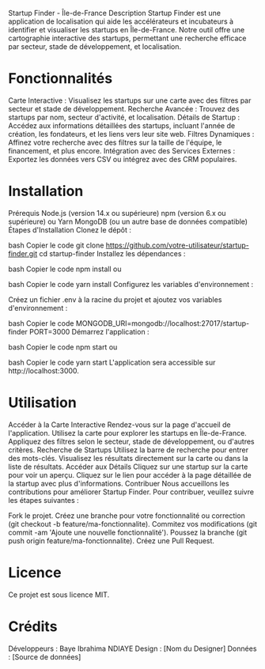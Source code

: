 Startup Finder - Île-de-France
Description
Startup Finder est une application de localisation qui aide les accélérateurs et incubateurs à identifier et visualiser les startups en Île-de-France. Notre outil offre une cartographie interactive des startups, permettant une recherche efficace par secteur, stade de développement, et localisation.

# Fonctionnalités
Carte Interactive : Visualisez les startups sur une carte avec des filtres par secteur et stade de développement.
Recherche Avancée : Trouvez des startups par nom, secteur d'activité, et localisation.
Détails de Startup : Accédez aux informations détaillées des startups, incluant l'année de création, les fondateurs, et les liens vers leur site web.
Filtres Dynamiques : Affinez votre recherche avec des filtres sur la taille de l'équipe, le financement, et plus encore.
Intégration avec des Services Externes : Exportez les données vers CSV ou intégrez avec des CRM populaires.

# Installation
Prérequis
Node.js (version 14.x ou supérieure)
npm (version 6.x ou supérieure) ou Yarn
MongoDB (ou un autre base de données compatible)
Étapes d'Installation
Clonez le dépôt :

bash
Copier le code
git clone https://github.com/votre-utilisateur/startup-finder.git
cd startup-finder
Installez les dépendances :

bash
Copier le code
npm install
ou

bash
Copier le code
yarn install
Configurez les variables d'environnement :

Créez un fichier .env à la racine du projet et ajoutez vos variables d'environnement :

bash
Copier le code
MONGODB_URI=mongodb://localhost:27017/startup-finder
PORT=3000
Démarrez l'application :

bash
Copier le code
npm start
ou

bash
Copier le code
yarn start
L'application sera accessible sur http://localhost:3000.

# Utilisation
Accéder à la Carte Interactive
Rendez-vous sur la page d'accueil de l'application.
Utilisez la carte pour explorer les startups en Île-de-France.
Appliquez des filtres selon le secteur, stade de développement, ou d'autres critères.
Recherche de Startups
Utilisez la barre de recherche pour entrer des mots-clés.
Visualisez les résultats directement sur la carte ou dans la liste de résultats.
Accéder aux Détails
Cliquez sur une startup sur la carte pour voir un aperçu.
Cliquez sur le lien pour accéder à la page détaillée de la startup avec plus d'informations.
Contribuer
Nous accueillons les contributions pour améliorer Startup Finder. Pour contribuer, veuillez suivre les étapes suivantes :

Fork le projet.
Créez une branche pour votre fonctionnalité ou correction (git checkout -b feature/ma-fonctionnalite).
Commitez vos modifications (git commit -am 'Ajoute une nouvelle fonctionnalité').
Poussez la branche (git push origin feature/ma-fonctionnalite).
Créez une Pull Request.
# Licence
Ce projet est sous licence MIT.

# Crédits
Développeurs : Baye Ibrahima NDIAYE
Design : [Nom du Designer]
Données : [Source de données]

